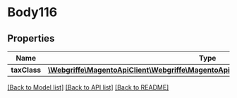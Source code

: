 # Body116

## Properties
Name | Type | Description | Notes
------------ | ------------- | ------------- | -------------
**taxClass** | [**\Webgriffe\MagentoApiClient\Webgriffe\MagentoApiClient\Model\TaxDataTaxClassInterface**](TaxDataTaxClassInterface.md) |  | 

[[Back to Model list]](../README.md#documentation-for-models) [[Back to API list]](../README.md#documentation-for-api-endpoints) [[Back to README]](../README.md)



